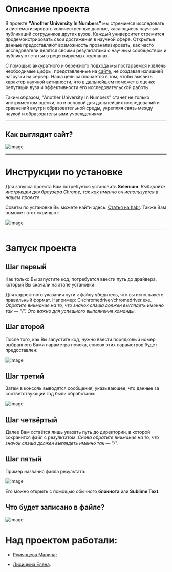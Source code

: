 # Описание проекта

В проекте **"Another University In Numbers"** мы стремимся исследовать и систематизировать количественные данные, касающиеся научных публикаций сотрудников других вузов. Каждый университет стремится продемонстрировать свои достижения в научной сфере. Открытые данные предоставляют возможность проанализировать, как часто исследователи делятся своими результатами с научным сообществом и публикуют статьи в рецензируемых журналах.

С помощью аккуратного и бережного подхода мы постараемся извлечь необходимые цифры, представленные на [сайте](https://science.nsu.ru/), не создавая излишней нагрузки на сервер. Наша цель заключается в том, чтобы выявить характер научной активности, что в дальнейшем поможет в оценке репутации вуза и эффективности его исследовательской работы. 

Таким образом, "Another University In Numbers" станет не только инструментом оценки, но и основой для дальнейших исследований и сравнений внутри образовательной среды, укрепляя связь между наукой и образовательными учреждениями.

____

## Как выглядит сайт?
![image](https://github.com/user-attachments/assets/b24e4843-0e55-42ea-bbdb-b8c582fcfb59)

____

# Инструкции по установке

Для запуска проекта Вам потребуется установить **Selenium**. *Выбирайте инструкции для браузера Chrome, так как именно он используется в нашем проекте*. 

Советы по установке Вы можете найти здесь: [Статья на habr](https://habr.com/ru/articles/248559/). 
Также Вам поможет этот скриншот: 

![image](https://github.com/user-attachments/assets/4178846b-055a-4906-837c-45df2ce36392)

____

# Запуск проекта
## Шаг первый
Как только Вы запустите код, потребуется ввести путь до драйвера, который Вы скачали на этапе установки.

  Для корректного указания пути к файлу убедитесь, что вы используете правильный формат. 
  Например: C:/chromedriver/chromedriver.exe.
  *Обратите внимание на то, что значок слэша должен выглядеть именно так — "/". Это важно для успешного выполнения команды*. 
## Шаг второй
После того, как Вы запустите код, нужно ввести порядковый номер выбранного Вами параметра поиска, список этих параметров будет предоставлен:

![image](https://github.com/user-attachments/assets/68ec4723-463c-43c9-8abc-afdd055e317d)
## Шаг третий
Затем в консоль выводятся сообщения, указывающее, что данные за соответствующий год были обработаны: 

![image](https://github.com/user-attachments/assets/870b5dc4-1a46-4a70-973b-513229d5244a)
## Шаг четвёртый
Далее Вам остаётся лишь указать путь до директории, в которой сохранится файл с результатом. *Снова обратите внимание на то, что значок слэша должен выглядеть именно так — "/"*. 
## Шаг пятый
Пример названия файла результата:

![image](https://github.com/user-attachments/assets/3fb87bab-b8d4-475d-b951-7872314ffe68) 

Его можно открыть с помощью обычного **блокнота** или **Sublime Text**.

## Что будет записано в файле?
![image](https://github.com/user-attachments/assets/eac54f28-e751-4796-9c3c-79cd2be18eb4)


# Над проектом работали:

+ [Румянцева Марина](https://github.com/MarinaRumanceva);

+ [Лисицына Елена](https://github.com/ElenaLisitsyna).
